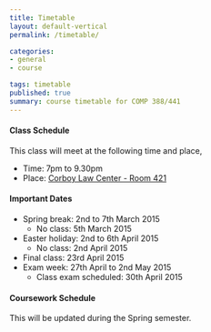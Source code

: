 ```yaml
---
title: Timetable
layout: default-vertical
permalink: /timetable/

categories:
- general
- course

tags: timetable
published: true
summary: course timetable for COMP 388/441
---
```


#### Class Schedule

This class will meet at the following time and place,

* Time: 7pm to 9.30pm
* Place: [Corboy Law Center - Room 421](http://www.luc.edu/media/lucedu/wtc.pdf)

#### Important Dates

* Spring break: 2nd to 7th March 2015
	* No class: 5th March 2015
* Easter holiday: 2nd to 6th April 2015
	* No class: 2nd April 2015
* Final class: 23rd April 2015
* Exam week: 27th April to 2nd May 2015
	* Class exam scheduled: 30th April 2015
	
#### Coursework Schedule

This will be updated during the Spring semester.
